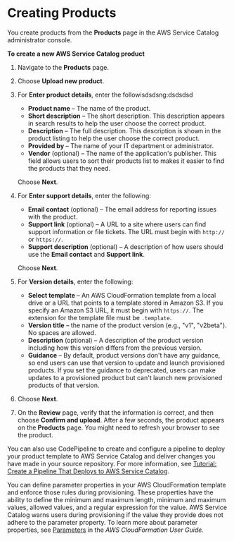# Creating Products<a name="productmgmt-cloudresource"></a>

 You create products from the **Products** page in the AWS Service Catalog administrator console\. 

**To create a new AWS Service Catalog product**

1. Navigate to the **Products** page\. 

1. Choose **Upload new product**\. 

1. For **Enter product details**, enter the followisdsdsng:dsdsdsd
   + **Product name** – The name of the product\.
   + **Short description** – The short description\. This description appears in search results to help the user choose the correct product\.
   + **Description** – The full description\. This description is shown in the product listing to help the user choose the correct product\. 
   + **Provided by** – The name of your IT department or administrator\. 
   + **Vendor** \(optional\) – The name of the application's publisher\. This field allows users to sort their products list to makes it easier to find the products that they need\. 

   Choose **Next**\.

1. For **Enter support details**, enter the following:
   + **Email contact** \(optional\) – The email address for reporting issues with the product\. 
   + **Support link** \(optional\) – A URL to a site where users can find support information or file tickets\. The URL must begin with `http://` or `https://`\.
   + **Support description** \(optional\) – A description of how users should use the **Email contact** and **Support link**\.

   Choose **Next**\.

1. For **Version details**, enter the following:
   + **Select template** – An AWS CloudFormation template from a local drive or a URL that points to a template stored in Amazon S3\. If you specify an Amazon S3 URL, it must begin with `https://`\. The extension for the template file must be `.template`\.
   + **Version title** – the name of the product version \(e\.g\., "v1", "v2beta"\)\. No spaces are allowed\. 
   + **Description** \(optional\) – A description of the product version including how this version differs from the previous version\. 
   + **Guidance** – By default, product versions don't have any guidance, so end users can use that version to update and launch provisioned products\. If you set the guidance to deprecated, users can make updates to a provisioned product but can't launch new provisioned products of that version\.

1.  Choose **Next**\.

1. On the **Review** page, verify that the information is correct, and then choose **Confirm and upload**\. After a few seconds, the product appears on the **Products** page\. You might need to refresh your browser to see the product\.

 You can also use CodePipeline to create and configure a pipeline to deploy your product template to AWS Service Catalog and deliver changes you have made in your source repository\. For more information, see [Tutorial: Create a Pipeline That Deploys to AWS Service Catalog](https://docs.aws.amazon.com/codepipeline/latest/userguide/tutorials-S3-servicecatalog.html)\. 

You can define parameter properties in your AWS CloudFormation template and enforce those rules during provisioning\. These properties have the ability to define the minimum and maximum length, minimum and maximum values, allowed values, and a regular expression for the value\. AWS Service Catalog warns users during provisioning if the value they provide does not adhere to the parameter property\. To learn more about parameter properties, see [Parameters](https://docs.aws.amazon.com/AWSCloudFormation/latest/UserGuide/parameters-section-structure.html       ) in the *AWS CloudFormation User Guide\.*
